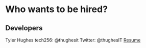 # Who wants to be hired?

## Developers

Tyler Hughes
tech256: @thughesit
Twitter: @thughesIT
[Resume](http://stackoverflow.com/cv/thughes01)
